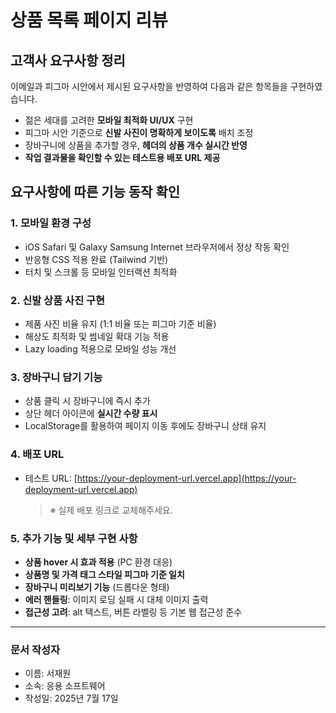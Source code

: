 # 상품 목록 페이지 리뷰

## 고객사 요구사항 정리

이메일과 피그마 시안에서 제시된 요구사항을 반영하여 다음과 같은 항목들을 구현하였습니다.

- 젊은 세대를 고려한 **모바일 최적화 UI/UX** 구현
- 피그마 시안 기준으로 **신발 사진이 명확하게 보이도록** 배치 조정
- 장바구니에 상품을 추가할 경우, **헤더의 상품 개수 실시간 반영**
- **작업 결과물을 확인할 수 있는 테스트용 배포 URL 제공**

## 요구사항에 따른 기능 동작 확인

### 1. 모바일 환경 구성
- iOS Safari 및 Galaxy Samsung Internet 브라우저에서 정상 작동 확인
- 반응형 CSS 적용 완료 (Tailwind 기반)
- 터치 및 스크롤 등 모바일 인터랙션 최적화

### 2. 신발 상품 사진 구현
- 제품 사진 비율 유지 (1:1 비율 또는 피그마 기준 비율)
- 해상도 최적화 및 썸네일 확대 기능 적용
- Lazy loading 적용으로 모바일 성능 개선

### 3. 장바구니 담기 기능
- 상품 클릭 시 장바구니에 즉시 추가
- 상단 헤더 아이콘에 **실시간 수량 표시**
- LocalStorage를 활용하여 페이지 이동 후에도 장바구니 상태 유지

### 4. 배포 URL
- 테스트 URL: [https://your-deployment-url.vercel.app](https://your-deployment-url.vercel.app)
  > ※ 실제 배포 링크로 교체해주세요.

### 5. 추가 기능 및 세부 구현 사항
- **상품 hover 시 효과 적용** (PC 환경 대응)
- **상품명 및 가격 태그 스타일 피그마 기준 일치**
- **장바구니 미리보기 기능** (드롭다운 형태)
- **에러 핸들링**: 이미지 로딩 실패 시 대체 이미지 출력
- **접근성 고려**: alt 텍스트, 버튼 라벨링 등 기본 웹 접근성 준수

---

### 문서 작성자
- 이름: 서재원  
- 소속: 응용 소프트웨어
- 작성일: 2025년 7월  17일
